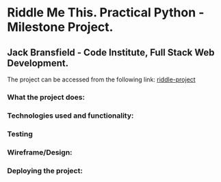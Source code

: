 # Riddle Me This. Practical Python - Milestone Project.

## Jack Bransfield - Code Institute, Full Stack Web Development. 
 The project can be accessed from the following link: [riddle-project](https://riddle-project.herokuapp.com/)


### What the project does:


### Technologies used and functionality:


### Testing


### Wireframe/Design:


### Deploying the project:


